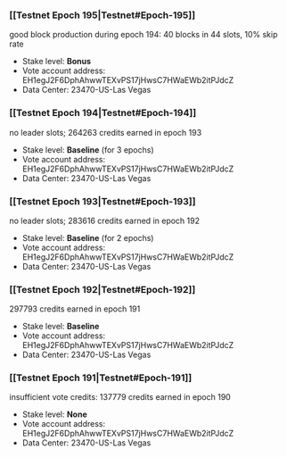 ### [[Testnet Epoch 195|Testnet#Epoch-195]]
good block production during epoch 194: 40 blocks in 44 slots, 10% skip rate
* Stake level: **Bonus**
* Vote account address: EH1egJ2F6DphAhwwTEXvPS17jHwsC7HWaEWb2itPJdcZ
* Data Center: 23470-US-Las Vegas
### [[Testnet Epoch 194|Testnet#Epoch-194]]
no leader slots; 264263 credits earned in epoch 193
* Stake level: **Baseline** (for 3 epochs)
* Vote account address: EH1egJ2F6DphAhwwTEXvPS17jHwsC7HWaEWb2itPJdcZ
* Data Center: 23470-US-Las Vegas
### [[Testnet Epoch 193|Testnet#Epoch-193]]
no leader slots; 283616 credits earned in epoch 192
* Stake level: **Baseline** (for 2 epochs)
* Vote account address: EH1egJ2F6DphAhwwTEXvPS17jHwsC7HWaEWb2itPJdcZ
* Data Center: 23470-US-Las Vegas
### [[Testnet Epoch 192|Testnet#Epoch-192]]
297793 credits earned in epoch 191
* Stake level: **Baseline**
* Vote account address: EH1egJ2F6DphAhwwTEXvPS17jHwsC7HWaEWb2itPJdcZ
* Data Center: 23470-US-Las Vegas
### [[Testnet Epoch 191|Testnet#Epoch-191]]
insufficient vote credits: 137779 credits earned in epoch 190
* Stake level: **None**
* Vote account address: EH1egJ2F6DphAhwwTEXvPS17jHwsC7HWaEWb2itPJdcZ
* Data Center: 23470-US-Las Vegas